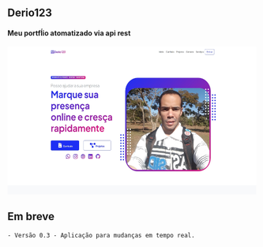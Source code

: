 ## Derio123
#### Meu portfĺio atomatizado via api rest
<div align='center'>
  <div>
    <img height='300px' width='auto' src='assets/imgs/derio123.github.io.png'/>
  </div>
</div>

## Em breve

    - Versão 0.3 - Aplicação para mudanças em tempo real.
